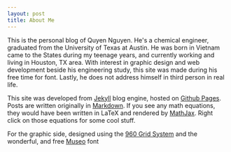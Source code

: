 ```yaml
---
layout: post
title: About Me
---
```


This is the personal blog of Quyen Nguyen. He's a chemical engineer, graduated from the University of Texas at Austin. He was born in Vietnam came to the States during my teenage years, and currently working and living in Houston, TX area. With interest in graphic design and web development beside his engineering study, this site was made during his free time for font. Lastly, he does not address himself in third person in real life. 

This site was developed from [Jekyll](https://github.com/mojombo/jekyll) blog engine, hosted on [Github Pages](http://pages.github.com/). Posts are written originally in [Markdown](http://daringfireball.net/projects/markdown/). If you see any math equations, they would have been written in LaTeX and rendered by [MathJax](http://www.mathjax.org/). Right click on those equations for some cool stuff. 

For the graphic side, designed using the [960 Grid System](http://960.gs/) and the wonderful, and free [Museo](http://www.myfonts.com/fonts/exljbris/museo/) font
